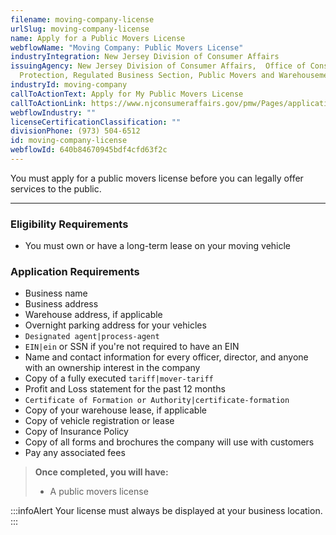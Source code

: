 ```yaml
---
filename: moving-company-license
urlSlug: moving-company-license
name: Apply for a Public Movers License
webflowName: "Moving Company: Public Movers License"
industryIntegration: New Jersey Division of Consumer Affairs
issuingAgency: New Jersey Division of Consumer Affairs,  Office of Consumer
  Protection, Regulated Business Section, Public Movers and Warehousemen
industryId: moving-company
callToActionText: Apply for My Public Movers License
callToActionLink: https://www.njconsumeraffairs.gov/pmw/Pages/applications.aspx
webflowIndustry: ""
licenseCertificationClassification: ""
divisionPhone: (973) 504-6512
id: moving-company-license
webflowId: 640b84670945bdf4cfd63f2c
---
```

You must apply for a public movers license before you can legally offer services to the public.

- - -

### Eligibility Requirements

* You must own or have a long-term lease on your moving vehicle

### Application Requirements

* Business name
* Business address
* Warehouse address, if applicable
* Overnight parking address for your vehicles
*  `Designated agent|process-agent` 
*  `EIN|ein` or SSN if you're not required to have an EIN
* Name and contact information for every officer, director, and anyone with an ownership interest in the company
* Copy of a fully executed `tariff|mover-tariff` 
* Profit and Loss statement for the past 12 months
*  `Certificate of Formation or Authority|certificate-formation` 
* Copy of your warehouse lease, if applicable
* Copy of vehicle registration or lease
* Copy of Insurance Policy
* Copy of all forms and brochures the company will use with customers
* Pay any associated fees

> **Once completed, you will have:**
>
> * A public movers license

:::infoAlert 
 Your license must always be displayed at your business location.
:::